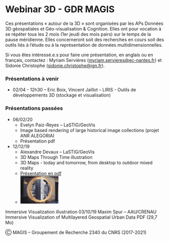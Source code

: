 #  Webinar 3D - GDR MAGIS
Ces présentations « autour de la 3D » sont organisées par les APs Données 3D géospatiales et Géo-visualisation & Cognition. Elles ont pour vocation à se répéter tous les 2 mois (1er jeudi des mois pairs) sur le temps de la pause méridienne. Elles concerneront soit des recherches en cours soit des outils liés à l’étude ou à la représentation de données multidimensionnelles.

Si vous êtes intéressé.e.s pour faire une présentation, en anglais ou en français, contactez :
Myriam Servières (myriam.servieres@ec-nantes.fr) et Sidonie Christophe (sidonie.christophe@ign.fr).

### Présentations à venir
  * 02/04 - 12h30 – Eric Boix, Vincent Jaillot – LIRIS - Outils de développements 3D (stockage et visualisation)


### Présentations passées
  * 06/02/20
    * Evelyn Paiz-Reyes – LaSTIG/GeoVis
    * Image based rendering of large historical image collections (projet ANR ALEGORIA)
    * Présentation pdf
  * 12/12/19 
    * Alexandre Devaux – LaSTIG/GeoVis 
    * 3D Maps Through Time illustration
    * 3D Maps - today and tomorrow, from desktop to outdoor mixed reality
    * [Présentation en pdf](20191212_Webinar3D_MAGIS_3DMapsThroughTime_Devaux.pdf)
    * ![Image](20191212_Webinar3D_MAGIS_3DMapsThroughTime_Devaux.png)















Immersive Visualization illustration
03/10/19
Maxim Spur – AAU/CRENAU
Immersive Visualization of Multilayered Geospatial Urban Data
PDF (29,7 Mo)

Ⓒ MAGIS – Groupement de Recherche 2340 du CNRS (2017-2021)
